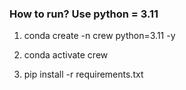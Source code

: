 ### How to run? Use python = 3.11

1. conda create -n crew python=3.11 -y

2. conda activate crew

3. pip install -r requirements.txt            